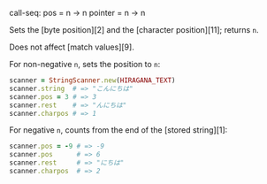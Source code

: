 call-seq:
  pos = n -> n
  pointer = n -> n

Sets the [byte position][2] and the [character position][11];
returns `n`.

Does not affect [match values][9].

For non-negative `n`, sets the position to `n`:

```rb
scanner = StringScanner.new(HIRAGANA_TEXT)
scanner.string  # => "こんにちは"
scanner.pos = 3 # => 3
scanner.rest    # => "んにちは"
scanner.charpos # => 1
```

For negative `n`, counts from the end of the [stored string][1]:

```rb
scanner.pos = -9 # => -9
scanner.pos      # => 6
scanner.rest     # => "にちは"
scanner.charpos  # => 2
```
